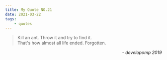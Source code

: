 ```yaml
---
title: My Quote NO.21
date: 2021-03-22
tags:
	- quotes
---
```


> Kill an ant. Throw it and try to find it.<br>
> That's how almost all life ended. Forgotten.

<div style="text-align: right"> <i>- developomp 2019</i> </div>
